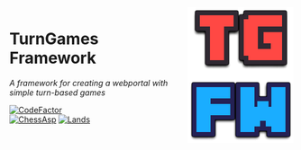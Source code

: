 <img src="TGFW.png" align="right" />

# TurnGames Framework
_A framework for creating a webportal with simple turn-based games_

[![CodeFactor](https://www.codefactor.io/repository/github/jorengarenar/tgfw/badge?s=e298e57db26601ff700f0d3f876d52b52d27df41)](https://www.codefactor.io/repository/github/jorengarenar/tgfw)
\
[![ChessAsp](https://github.com/Jorengarenar/TGFW/actions/workflows/ChessAsp.yml/badge.svg)](https://github.com/Jorengarenar/TGFW/actions/workflows/ChessAsp.yml)
[![Lands](https://github.com/Jorengarenar/TGFW/actions/workflows/Lands.yml/badge.svg)](https://github.com/Jorengarenar/TGFW/actions/workflows/Lands.yml)
